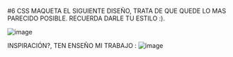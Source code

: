 #6 CSS MAQUETA EL SIGUIENTE DISEÑO, TRATA DE QUE QUEDE LO MAS PARECIDO POSIBLE. RECUERDA DARLE TU ESTILO :).

![image](https://github.com/JhojanBinary/RANDOM-EMAIL-FORM/assets/102551448/b45435e7-b317-44e8-9fa4-3a943e7f0c72)

INSPIRACIÓN?, TEN ENSEÑO MI TRABAJO :
![image](https://github.com/JhojanBinary/RANDOM-EMAIL-FORM/assets/102551448/34896ba3-5fb1-4b91-9f50-95e523776883)
